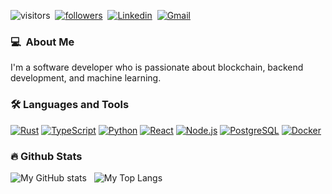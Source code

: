 ![visitors](https://visitor-badge.laobi.icu/badge?page_id=leonzchang)&nbsp;&nbsp;[![followers](https://img.shields.io/github/followers/leonzchang?label=Followers&style=social)](https://github.com/leonzchang?tab=followers)&nbsp;&nbsp;[![Linkedin](https://img.shields.io/badge/LinkedIn-blue?logo=linkedin&logoColor=black)](https://www.linkedin.com/in/li-chang-b7454521b/)&nbsp;&nbsp;[![Gmail](https://img.shields.io/badge/Gmail-red?logo=gmail&logoColor=black)](mailto:bellerophon00530@gmail.com)

### 💻 &nbsp;About Me 
I'm a software developer who is passionate about blockchain, backend development, and machine learning.

### 🛠️ Languages and Tools
[![Rust](https://img.shields.io/badge/Rust-gray?logo=rust&logoColor=black)](https://www.rust-lang.org/)
[![TypeScript](https://img.shields.io/badge/TypeScript-gray?logo=typescript&logoColor=blue)](https://www.typescriptlang.org/)
[![Python](https://img.shields.io/badge/Python-gray?logo=python&logoColor=yellow)](https://www.python.org/)
[![React](https://img.shields.io/badge/React-lightgray?logo=react&logoColor=blue)](https://reactjs.org/)
[![Node.js](https://img.shields.io/badge/Node.js-darkgray?logo=nodedotjs&logoColor=darkgreen)](https://nodejs.org/en/)
[![PostgreSQL](https://img.shields.io/badge/PostgreSQL-white?logo=postgresql&logoColor=blue)](https://www.postgresql.org/)
[![Docker](https://img.shields.io/badge/Docker-white?logo=docker&logoColor=blue)](https://www.docker.com/)


### 🔥 Github Stats
![My GitHub stats](https://github-readme-stats.vercel.app/api?username=leonzchang&show_icons=true&theme=onedark)&nbsp;&nbsp;
![My Top Langs](https://github-readme-stats.vercel.app/api/top-langs/?username=leonzchang&layout=compact&theme=onedark)





